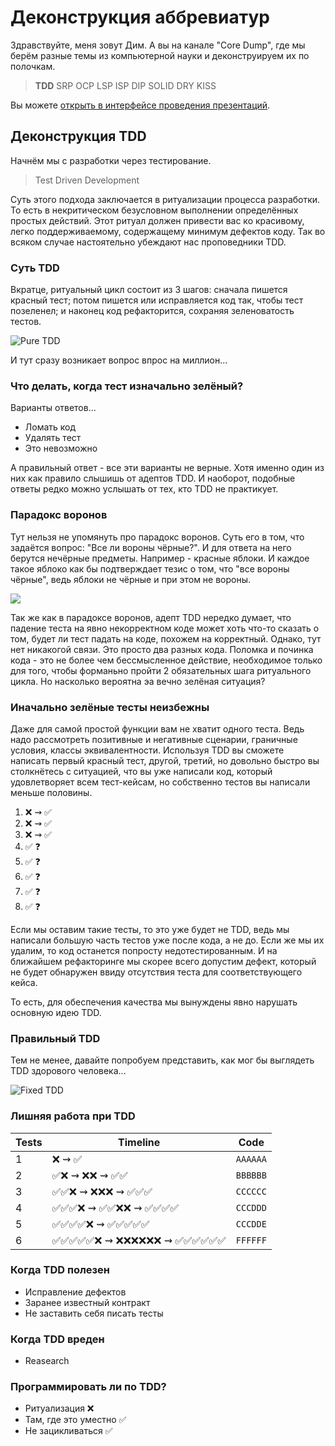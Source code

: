 # Деконструкция аббревиатур

Здравствуйте, меня зовут Дим. А вы на канале "Core Dump", где мы берём разные темы из компьютерной науки и деконструируем их по полочкам.

> **TDD** SRP OCP LSP ISP DIP SOLID DRY KISS

Вы можете [открыть в интерфейсе проведения презентаций](https://nin-jin.github.io/slides/abbr/).

## Деконструкция TDD

Начнём мы с разработки через тестирование.

> Test Driven Development

Суть этого подхода заключается в ритуализации процесса разработки. То есть в некритическом безусловном выполнении определённых простых действий. Этот ритуал должен привести вас ко красивому, легко поддерживаемому, содержащему минимум дефектов коду. Так во всяком случае настоятельно убеждают нас проповедники TDD.

### Суть TDD

Вкратце, ритуальный цикл состоит из 3 шагов: сначала пишется красный тест; потом пишется или исправляется код так, чтобы тест позеленел; и наконец код рефакторится, сохраняя зеленоватость тестов.

![Pure TDD](https://habrastorage.org/webt/m7/wm/ts/m7wmts_olawooeqs5kcduncwgyy.png)

И тут сразу возникает вопрос впрос на миллион...

### Что делать, когда тест изначально зелёный?

Варианты ответов...

- Ломать код
- Удалять тест
- Это невозможно

А правильный ответ - все эти варианты не верные. Хотя именно один из них как правило слышишь от адептов TDD. И наоборот, подобные ответы редко можно услышать от тех, кто TDD не практикует.

### Парадокс воронов

Тут нельзя не упомянуть про парадокс воронов. Суть его в том, что задаётся вопрос: "Все ли вороны чёрные?". И для ответа на него берутся нечёрные предметы. Например - красные яблоки. И каждое такое яблоко как бы подтверждает тезис о том, что "все вороны чёрные", ведь яблоки не чёрные и при этом не вороны.

![](https://habrastorage.org/webt/uq/lh/ri/uqlhriwwnnffs1cqlkzmxhjczbi.jpeg)

Так же как в парадоксе воронов, адепт TDD нередко думает, что падение теста на явно некорректном коде может хоть что-то сказать о том, будет ли тест падать на коде, похожем на корректный. Однако, тут нет никакогой связи. Это просто два разных кода. Поломка и починка кода - это не более чем бессмысленное действие, необходимое только для того, чтобы форманьно пройти 2 обязательных шага ритуального цикла. Но насколько вероятна эа вечно зелёная ситуация?

### Иначально зелёные тесты неизбежны

Даже для самой простой функции вам не хватит одного теста. Ведь надо рассмотреть позитивные и негативные сценарии, граничные условия, классы эквивалентности. Используя TDD вы сможете написать первый красный тест, другой, третий, но довольно быстро вы столкнётесь с ситуацией, что вы уже написали код, который удовлетворяет всем тест-кейсам, но собственно тестов вы написали меньше половины.

1. ❌ ⇝ ✅
2. ❌ ⇝ ✅
3. ❌ ⇝ ✅
4. ✅ ❓
5. ✅ ❓
6. ✅ ❓
7. ✅ ❓
8. ✅ ❓

Если мы оставим такие тесты, то это уже будет не TDD, ведь мы написали большую часть тестов уже после кода, а не до. Если же мы их удалим, то код останется попросту недотестированным. И на ближайшем рефакторинге мы скорее всего допустим дефект, который не будет обнаружен ввиду отсутствия теста для соответствующего кейса.

То есть, для обеспечения качества мы вынуждены явно нарушать основную идею TDD.

### Правильный TDD

Тем не менее, давайте попробуем представить, как мог бы выглядеть TDD здорового человека...

![Fixed TDD](https://habrastorage.org/webt/it/vp/ky/itvpky8gu9nq4_iiyisql-_n6zi.png)

### Лишняя работа при TDD

| Tests | Timeline | Code
|-------|----------|--------------------------
| 1     | ❌ ⇝ ✅ | `AAAAAA`
| 2     | ✅❌ ⇝ ❌❌ ⇝ ✅✅ | `BBBBBB`
| 3     | ✅✅❌ ⇝ ❌❌❌ ⇝ ✅✅✅ | `CCCCCC`
| 4     | ✅✅✅❌ ⇝ ✅✅❌❌ ⇝ ✅✅✅✅ | `CCCDDD`
| 5     | ✅✅✅✅❌ ⇝ ✅✅✅✅✅ | `CCCDDE`
| 6     | ✅✅✅✅✅❌ ⇝ ❌❌❌❌❌❌ ⇝ ✅✅✅✅✅✅ | `FFFFFF`

### Когда TDD полезен

- Исправление дефектов
- Заранее известный контракт
- Не заставить себя писать тесты

### Когда TDD вреден

- Reasearch

### Программировать ли по TDD?

- Ритуализация ❌
- Там, где это уместно ✅
- Не зацикливаться ✅
